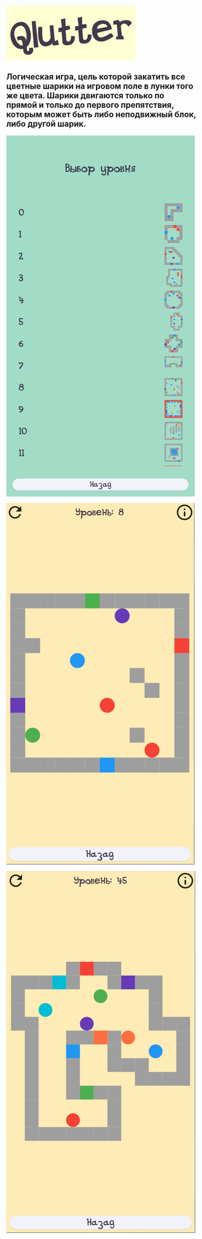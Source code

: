 ![plot](./images/logo.png)

## Логическая игра, цель которой закатить все цветные шарики на игровом поле в лунки того же цвета. Шарики двигаются только по прямой и только до первого препятствия, которым может быть либо неподвижный блок, либо другой шарик.

![plot](./images/Main.png)

![plot](./images/Screen1.png)

![plot](./images/Screen2.png)

